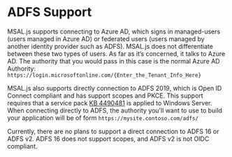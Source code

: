 # ADFS Support

MSAL.js supports connecting to Azure AD, which signs in managed-users (users managed in Azure AD) or federated users (users managed by another identity provider such as ADFS). MSAL.js does not differentiate between these two types of users. As far as it’s concerned, it talks to Azure AD. The authority that you would pass in this case is the normal Azure AD Authority: `https://login.microsoftonline.com/{Enter_the_Tenant_Info_Here}`

MSAL.js also supports directly connection to ADFS 2019, which is Open ID Connect compliant and has support scopes and PKCE. This support requires that a service pack [KB 4490481](https://support.microsoft.com/en-us/help/4490481/windows-10-update-kb4490481) is applied to Windows Server. When connecting directly to ADFS, the authority you'll want to use to build your application will be of form `https://mysite.contoso.com/adfs/`

Currently, there are no plans to support a direct connection to ADFS 16 or ADFS v2. ADFS 16 does not support scopes, and ADFS v2 is not OIDC compliant.